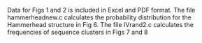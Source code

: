 Data for Figs 1 and 2 is included in Excel and PDF format.
The file hammerheadnew.c calculates the probability distribution for the Hammerhead structure in Fig 6.
The file IVrand2.c calculates the frequencies of sequence clusters in Figs 7 and 8
